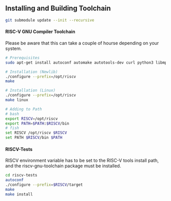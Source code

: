 ## Installing and Building Toolchain

```bash
git submodule update --init --recursive
```

#### RISC-V GNU Compiler Toolchain

Please be aware that this can take a couple of hourse depending on your system.
```bash
# Prerequisites
sudo apt-get install autoconf automake autotools-dev curl python3 libmpc-dev libmpfr-dev libgmp-dev gawk build-essential bison flex texinfo gperf libtool patchutils bc zlib1g-dev libexpat-dev ninja-build

# Installation (Newlib)
./configure --prefix=/opt/riscv
make

# Installation (Linux)
./configure --prefix=/opt/riscv
make linux

# Adding to Path
# bash
export RISCV=/opt/riscv
export PATH=$PATH:$RISCV/bin
# fish
set RISCV /opt/riscv $RISCV
set PATH $RISCV/bin $PATH
```

#### RISCV-Tests
RISCV environment variable has to be set to the RISC-V tools install path, and the riscv-gnu-toolchain package must be installed.
```bash
cd riscv-tests
autoconf
./configure --prefix=$RISCV/target
make
make install
```

